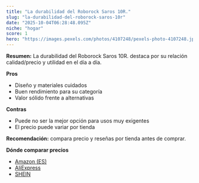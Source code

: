 ```yaml
---
title: "La durabilidad del Roborock Saros 10R."
slug: "la-durabilidad-del-roborock-saros-10r"
date: "2025-10-04T06:28:48.095Z"
niche: "hogar"
score: 1
hero: "https://images.pexels.com/photos/4107248/pexels-photo-4107248.jpeg?auto=compress&cs=tinysrgb&fit=crop&h=627&w=1200&auto=compress&cs=tinysrgb&w=1200&h=675&fit=crop"
---
```


**Resumen:** La durabilidad del Roborock Saros 10R. destaca por su relación calidad/precio y utilidad en el día a día.

**Pros**
- Diseño y materiales cuidados
- Buen rendimiento para su categoría
- Valor sólido frente a alternativas

**Contras**
- Puede no ser la mejor opción para usos muy exigentes
- El precio puede variar por tienda

**Recomendación:** compara precio y reseñas por tienda antes de comprar.

**Dónde comparar precios**
- [Amazon (ES)](https://www.amazon.es/s?k=La%20durabilidad%20del%20Roborock%20Saros%2010R.&tag=teknovashop25-21)
- [AliExpress](https://www.aliexpress.com/wholesale?SearchText=La%20durabilidad%20del%20Roborock%20Saros%2010R.)
- [SHEIN](https://www.shein.com/pdsearch/La%20durabilidad%20del%20Roborock%20Saros%2010R.)